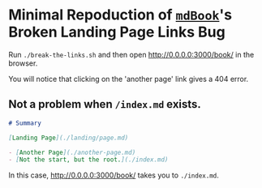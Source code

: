 # Minimal Repoduction of [`mdBook`](https://github.com/rust-lang/mdBook)'s Broken Landing Page Links Bug

Run `./break-the-links.sh`
and then open <http://0.0.0.0:3000/book/> in the browser.

You will notice that clicking on
the 'another page' link gives a 404 error.


## Not a problem when `/index.md` exists.

```markdown
# Summary

[Landing Page](./landing/page.md)

- [Another Page](./another-page.md)
- [Not the start, but the root.](./index.md)
```

In this case,
<http://0.0.0.0:3000/book/> takes you to `./index.md`.
